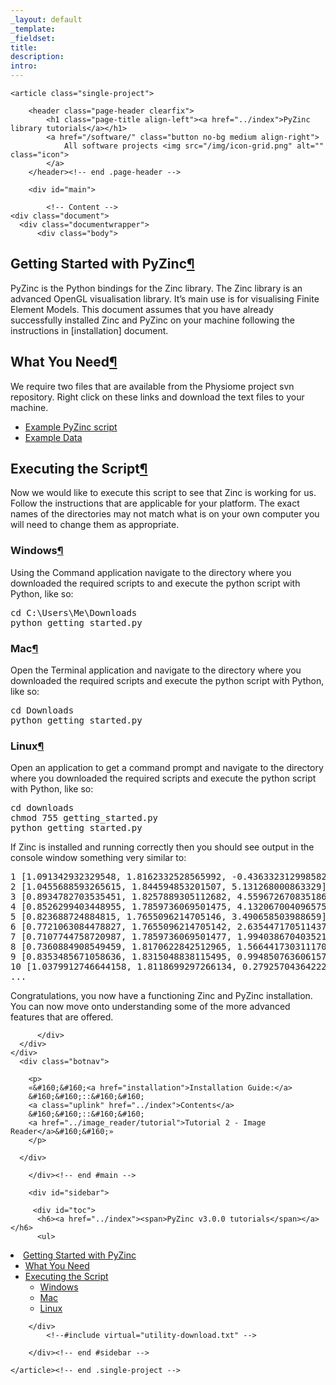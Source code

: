 ```yaml
---
_layout: default
_template: 
_fieldset: 
title: 
description:
intro:
---
```



<!--#include virtual="/inc/header-software.txt" -->

<section id="content" class="container clearfix">

	<article class="single-project">

		<header class="page-header clearfix">
			<h1 class="page-title align-left"><a href="../index">PyZinc library tutorials</a></h1>		
			<a href="/software/" class="button no-bg medium align-right">
				All software projects <img src="/img/icon-grid.png" alt="" class="icon">
			</a>			
		</header><!-- end .page-header -->

		<div id="main">
		
			<!-- Content -->
    <div class="document">
      <div class="documentwrapper">
          <div class="body">
            
  <div class="section" id="getting-started-with-pyzinc">
<h1>Getting Started with PyZinc<a class="headerlink" href="#getting-started-with-pyzinc" title="Permalink to this headline">¶</a></h1>
<p>PyZinc is the Python bindings for the Zinc library.  The Zinc library is an advanced OpenGL visualisation library.
It&#8217;s main use is for visualising Finite Element Models. This document assumes that you have already successfully installed
Zinc and PyZinc on your machine following the instructions in [installation] document.</p>
<div class="section" id="what-you-need">
<h2>What You Need<a class="headerlink" href="#what-you-need" title="Permalink to this headline">¶</a></h2>
<p>We require two files that are available from the Physiome project svn repository.  Right click on these links and download the text files to your
machine.</p>
<ul class="simple">
<li><a class="reference external" href="https://svn.physiomeproject.org/svn/cmiss/zinc/bindings/examples/trunk/python/getting_started/getting_started.py">Example PyZinc script</a></li>
<li><a class="reference external" href="https://svn.physiomeproject.org/svn/cmiss/zinc/bindings/examples/trunk/python/getting_started/example.exfile">Example Data</a></li>
</ul>
</div>
<div class="section" id="executing-the-script">
<h2>Executing the Script<a class="headerlink" href="#executing-the-script" title="Permalink to this headline">¶</a></h2>
<p>Now we would like to execute this script to see that Zinc is working for us.  Follow the instructions that are applicable for your platform.
The exact names of the directories may not match what is on your own computer you will need to change them as appropriate.</p>
<div class="section" id="windows">
<h3>Windows<a class="headerlink" href="#windows" title="Permalink to this headline">¶</a></h3>
<p>Using the Command application navigate to the directory where you downloaded the required scripts to and execute the python script with Python, like so:</p>
<div class="highlight-python"><div class="highlight"><pre>cd C:\Users\Me\Downloads
python getting_started.py
</pre></div>
</div>
</div>
<div class="section" id="mac">
<h3>Mac<a class="headerlink" href="#mac" title="Permalink to this headline">¶</a></h3>
<p>Open the Terminal application and navigate to the directory where you downloaded the required scripts and execute the python script with Python, like so:</p>
<div class="highlight-python"><div class="highlight"><pre>cd Downloads
python getting_started.py
</pre></div>
</div>
</div>
<div class="section" id="linux">
<h3>Linux<a class="headerlink" href="#linux" title="Permalink to this headline">¶</a></h3>
<p>Open an application to get a command prompt and navigate to the directory where you downloaded the required scripts and execute the python script with Python, like so:</p>
<div class="highlight-python"><div class="highlight"><pre>cd downloads
chmod 755 getting_started.py
python getting_started.py
</pre></div>
</div>
<p>If Zinc is installed and running correctly then you should see output in the console window something very similar to:</p>
<div class="highlight-python"><div class="highlight"><pre><span class="mi">1</span> <span class="p">[</span><span class="mf">1.091342932329548</span><span class="p">,</span> <span class="mf">1.8162332528565992</span><span class="p">,</span> <span class="o">-</span><span class="mf">0.4363323129985822</span><span class="p">]</span>
<span class="mi">2</span> <span class="p">[</span><span class="mf">1.0455688593265615</span><span class="p">,</span> <span class="mf">1.844594853201507</span><span class="p">,</span> <span class="mf">5.131268000863329</span><span class="p">]</span>
<span class="mi">3</span> <span class="p">[</span><span class="mf">0.8934782703535451</span><span class="p">,</span> <span class="mf">1.8257889305112682</span><span class="p">,</span> <span class="mf">4.5596726708351865</span><span class="p">]</span>
<span class="mi">4</span> <span class="p">[</span><span class="mf">0.8526299403448955</span><span class="p">,</span> <span class="mf">1.7859736069501475</span><span class="p">,</span> <span class="mf">4.132067004096575</span><span class="p">]</span>
<span class="mi">5</span> <span class="p">[</span><span class="mf">0.823688724884815</span><span class="p">,</span> <span class="mf">1.7655096214705146</span><span class="p">,</span> <span class="mf">3.490658503988659</span><span class="p">]</span>
<span class="mi">6</span> <span class="p">[</span><span class="mf">0.7721063084478827</span><span class="p">,</span> <span class="mf">1.7655096214705142</span><span class="p">,</span> <span class="mf">2.635447170511437</span><span class="p">]</span>
<span class="mi">7</span> <span class="p">[</span><span class="mf">0.7107744758720987</span><span class="p">,</span> <span class="mf">1.7859736069501477</span><span class="p">,</span> <span class="mf">1.9940386704035213</span><span class="p">]</span>
<span class="mi">8</span> <span class="p">[</span><span class="mf">0.7360884908549459</span><span class="p">,</span> <span class="mf">1.8170622842512965</span><span class="p">,</span> <span class="mf">1.5664417303111704</span><span class="p">]</span>
<span class="mi">9</span> <span class="p">[</span><span class="mf">0.8353485671058636</span><span class="p">,</span> <span class="mf">1.8315048838115495</span><span class="p">,</span> <span class="mf">0.9948507636061574</span><span class="p">]</span>
<span class="mi">10</span> <span class="p">[</span><span class="mf">1.0379912746644158</span><span class="p">,</span> <span class="mf">1.8118699297266134</span><span class="p">,</span> <span class="mf">0.27925704364222276</span><span class="p">]</span>
<span class="o">...</span>
</pre></div>
</div>
<p>Congratulations, you now have a functioning Zinc and PyZinc installation.  You can now move onto understanding some of the more advanced features that are offered.</p>
</div>
</div>
</div>


          </div>
      </div>
    </div>
      <div class="botnav">
      
        <p>
        «&#160;&#160;<a href="installation">Installation Guide:</a>
        &#160;&#160;::&#160;&#160;
        <a class="uplink" href="../index">Contents</a>
        &#160;&#160;::&#160;&#160;
        <a href="../image_reader/tutorial">Tutorial 2 - Image Reader</a>&#160;&#160;»
        </p>

      </div>
            
		</div><!-- end #main -->

		<div id="sidebar">
<!--#include virtual="/software/zinclibrary/utility-peer-nav.txt" -->    
         <div id="toc">
          <h6><a href="../index"><span>PyZinc v3.0.0 tutorials</span></a></h6>
          <ul>
<li><a class="reference internal" href="#">Getting Started with PyZinc</a><ul>
<li><a class="reference internal" href="#what-you-need">What You Need</a></li>
<li><a class="reference internal" href="#executing-the-script">Executing the Script</a><ul>
<li><a class="reference internal" href="#windows">Windows</a></li>
<li><a class="reference internal" href="#mac">Mac</a></li>
<li><a class="reference internal" href="#linux">Linux</a></li>
</ul>
</li>
</ul>
</li>
</ul>

        </div>
            <!--#include virtual="utility-download.txt" -->

		</div><!-- end #sidebar -->
		
	</article><!-- end .single-project -->
	
</section><!-- end #content -->

<!--#include virtual="/inc/footer.txt" -->
